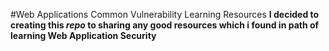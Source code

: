 #Web Applications Common Vulnerability Learning Resources
**I decided to creating this _repo_ to sharing any good resources which i found in path of learning Web Application Security**
